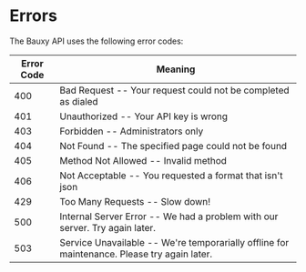 # Errors

The Bauxy API uses the following error codes:

Error Code | Meaning
---------- | -------
400 | Bad Request -- Your request could not be completed as dialed
401 | Unauthorized -- Your API key is wrong
403 | Forbidden -- Administrators only
404 | Not Found -- The specified page could not be found
405 | Method Not Allowed -- Invalid method
406 | Not Acceptable -- You requested a format that isn't json
429 | Too Many Requests -- Slow down!
500 | Internal Server Error -- We had a problem with our server. Try again later.
503 | Service Unavailable -- We're temporarially offline for maintenance. Please try again later.
